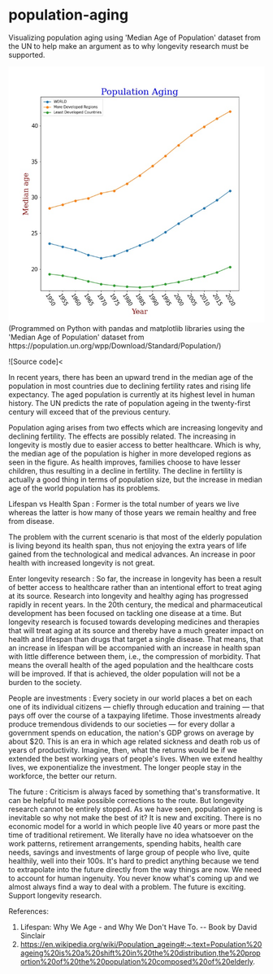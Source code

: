 # population-aging
Visualizing population aging using 'Median Age of Population' dataset from the UN to help make an argument as to why longevity research must be supported.

<img src="population_aging.jpg">
(Programmed on Python with pandas and matplotlib libraries using the 'Median Age of Population' dataset from https://population.un.org/wpp/Download/Standard/Population/)

![Source code]<

In recent years, there has been an upward trend in the median age of the population in most countries due to declining fertility rates and rising life expectancy. 
The aged population is currently at its highest level in human history. The UN predicts the rate of population ageing in the twenty-first century will exceed that of the 
previous century.

Population aging arises from two effects which are increasing longevity and declining fertility. The effects are possibly related. The increasing in longevity is mostly due to 
easier access to better healthcare. Which is why, the median age of the population is higher in more developed regions as seen in the figure. As health improves, families choose 
to have lesser children, thus resulting in a decline in fertility. The decline in fertility is actually a good thing in terms of population size, but the increase in median age 
of the world population has its problems.

Lifespan vs Health Span : Former is the total number of years we live whereas the latter is how many of those years we remain healthy and free from disease.

The problem with the current scenario is that most of the elderly population is living beyond its health span, thus not enjoying the extra years of life gained from the 
technological and medical advances. An increase in poor health with increased longevity is not great.

Enter longevity research : So far, the increase in longevity has been a result of better access to healthcare rather than an intentional effort to treat aging at its source. 
Research into longevity and healthy aging has progressed rapidly in recent years. In the 20th century, the medical and pharmaceutical development has been focused on tackling 
one disease at a time. But longevity research is focused towards developing medicines and therapies that will treat aging at its source and thereby have a much greater impact on 
health and lifespan than drugs that target a single disease. That means, that an increase in lifespan will be accompanied with an increase in health span with little difference 
between them, i.e., the compression of morbidity. That means the overall health of the aged population and the healthcare costs will be improved. If that is achieved, the older 
population will not be a burden to the society.

People are investments : Every society in our world places a bet on each one of its individual citizens — chiefly through education and training — that pays off over the 
course of a taxpaying lifetime. Those investments already produce tremendous dividends to our societies — for every dollar a government spends on education, the nation's GDP 
grows on average by about $20. This is an era in which age related sickness and death rob us of years of productivity. Imagine, then, what the returns would be if we extended 
the best working years of people's lives. When we extend healthy lives, we exponentialize the investment. The longer people stay in the workforce, the better our return.

The future : Criticism is always faced by something that's transformative. It can be helpful to make possible corrections to the route. But longevity research cannot be 
entirely stopped. As we have seen, population ageing is inevitable so why not make the best of it? It is new and exciting. There is no economic model for a world in which 
people live 40 years or more past the time of traditional retirement. We literally have no idea whatsoever on the work patterns, retirement arrangements, spending habits, 
health care needs, savings and investments of large group of people who live, quite healthily, well into their 100s. It's hard to predict anything because we tend to 
extrapolate into the future directly from the way things are now. We need to account for human ingenuity. You never know what's coming up and we almost always find a way to 
deal with a problem. The future is exciting. Support longevity research.

References:
1. Lifespan: Why We Age - and Why We Don't Have To. -- Book by David Sinclair
2. https://en.wikipedia.org/wiki/Population_ageing#:~:text=Population%20ageing%20is%20a%20shift%20in%20the%20distribution,the%20proportion%20of%20the%20population%20composed%20of%20elderly.
